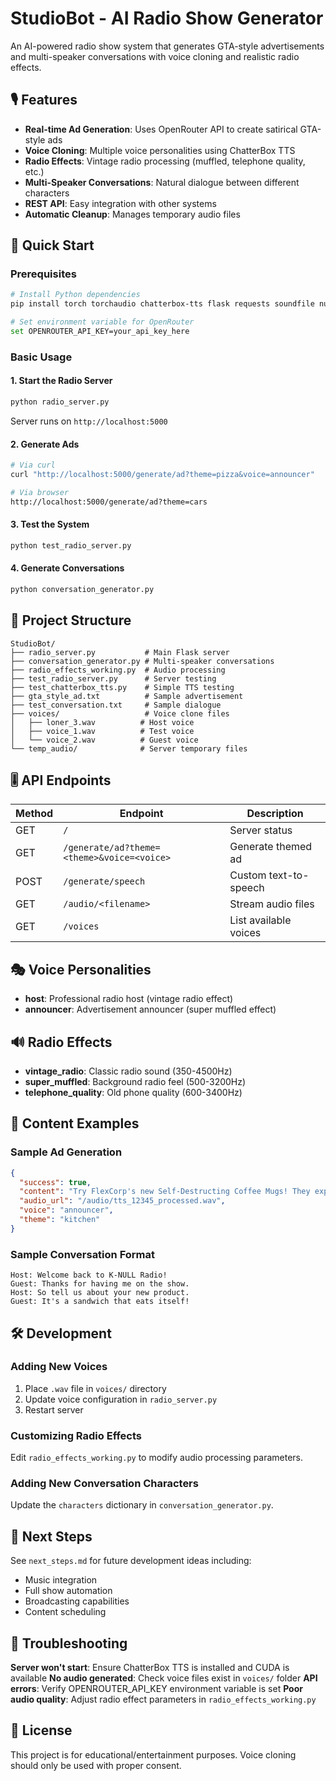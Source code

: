 # StudioBot - AI Radio Show Generator

An AI-powered radio show system that generates GTA-style advertisements and multi-speaker conversations with voice cloning and realistic radio effects.

## 🎙️ Features

- **Real-time Ad Generation**: Uses OpenRouter API to create satirical GTA-style ads
- **Voice Cloning**: Multiple voice personalities using ChatterBox TTS
- **Radio Effects**: Vintage radio processing (muffled, telephone quality, etc.)
- **Multi-Speaker Conversations**: Natural dialogue between different characters
- **REST API**: Easy integration with other systems
- **Automatic Cleanup**: Manages temporary audio files

## 🚀 Quick Start

### Prerequisites
```bash
# Install Python dependencies
pip install torch torchaudio chatterbox-tts flask requests soundfile numpy scipy

# Set environment variable for OpenRouter
set OPENROUTER_API_KEY=your_api_key_here
```

### Basic Usage

#### 1. Start the Radio Server
```bash
python radio_server.py
```
Server runs on `http://localhost:5000`

#### 2. Generate Ads
```bash
# Via curl
curl "http://localhost:5000/generate/ad?theme=pizza&voice=announcer"

# Via browser
http://localhost:5000/generate/ad?theme=cars
```

#### 3. Test the System
```bash
python test_radio_server.py
```

#### 4. Generate Conversations
```bash
python conversation_generator.py
```

## 📁 Project Structure

```
StudioBot/
├── radio_server.py           # Main Flask server
├── conversation_generator.py # Multi-speaker conversations
├── radio_effects_working.py  # Audio processing
├── test_radio_server.py      # Server testing
├── test_chatterbox_tts.py    # Simple TTS testing
├── gta_style_ad.txt          # Sample advertisement
├── test_conversation.txt     # Sample dialogue
├── voices/                   # Voice clone files
│   ├── loner_3.wav          # Host voice
│   ├── voice_1.wav          # Test voice
│   └── voice_2.wav          # Guest voice
└── temp_audio/              # Server temporary files
```

## 🎚️ API Endpoints

| Method | Endpoint | Description |
|--------|----------|-------------|
| GET | `/` | Server status |
| GET | `/generate/ad?theme=<theme>&voice=<voice>` | Generate themed ad |
| POST | `/generate/speech` | Custom text-to-speech |
| GET | `/audio/<filename>` | Stream audio files |
| GET | `/voices` | List available voices |

## 🎭 Voice Personalities

- **host**: Professional radio host (vintage radio effect)
- **announcer**: Advertisement announcer (super muffled effect)

## 🔊 Radio Effects

- **vintage_radio**: Classic radio sound (350-4500Hz)
- **super_muffled**: Background radio feel (500-3200Hz)
- **telephone_quality**: Old phone quality (600-3400Hz)

## 📝 Content Examples

### Sample Ad Generation
```json
{
  "success": true,
  "content": "Try FlexCorp's new Self-Destructing Coffee Mugs! They explode right after you finish drinking, saving you precious dishwashing time!",
  "audio_url": "/audio/tts_12345_processed.wav",
  "voice": "announcer",
  "theme": "kitchen"
}
```

### Sample Conversation Format
```
Host: Welcome back to K-NULL Radio!
Guest: Thanks for having me on the show.
Host: So tell us about your new product.
Guest: It's a sandwich that eats itself!
```

## 🛠️ Development

### Adding New Voices
1. Place `.wav` file in `voices/` directory
2. Update voice configuration in `radio_server.py`
3. Restart server

### Customizing Radio Effects
Edit `radio_effects_working.py` to modify audio processing parameters.

### Adding New Conversation Characters
Update the `characters` dictionary in `conversation_generator.py`.

## 🎯 Next Steps

See `next_steps.md` for future development ideas including:
- Music integration
- Full show automation
- Broadcasting capabilities
- Content scheduling

## 🐛 Troubleshooting

**Server won't start**: Ensure ChatterBox TTS is installed and CUDA is available
**No audio generated**: Check voice files exist in `voices/` folder
**API errors**: Verify OPENROUTER_API_KEY environment variable is set
**Poor audio quality**: Adjust radio effect parameters in `radio_effects_working.py`

## 📄 License

This project is for educational/entertainment purposes. Voice cloning should only be used with proper consent.